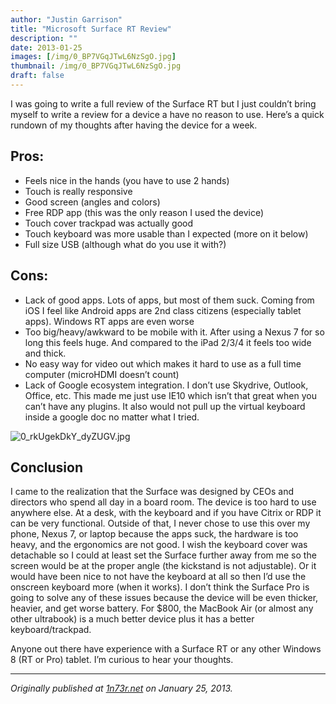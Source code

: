 ```yaml
---
author: "Justin Garrison"
title: "Microsoft Surface RT Review"
description: ""
date: 2013-01-25
images: [/img/0_BP7VGqJTwL6NzSgO.jpg]
thumbnail: /img/0_BP7VGqJTwL6NzSgO.jpg
draft: false
---
```


I was going to write a full review of the Surface RT but I just couldn’t bring myself to write a review for a device a have no reason to use. Here’s a quick rundown of my thoughts after having the device for a week.

## Pros:

- Feels nice in the hands (you have to use 2 hands)
- Touch is really responsive
- Good screen (angles and colors)
- Free RDP app (this was the only reason I used the device)
- Touch cover trackpad was actually good
- Touch keyboard was more usable than I expected (more on it below)
- Full size USB (although what do you use it with?)

## Cons:

- Lack of good apps. Lots of apps, but most of them suck. Coming from iOS I feel like Android apps are 2nd class citizens (especially tablet apps). Windows RT apps are even worse
- Too big/heavy/awkward to be mobile with it. After using a Nexus 7 for so long this feels huge. And compared to the iPad 2/3/4 it feels too wide and thick.
- No easy way for video out which makes it hard to use as a full time computer (microHDMI doesn’t count)
- Lack of Google ecosystem integration. I don’t use Skydrive, Outlook, Office, etc. This made me just use IE10 which isn’t that great when you can’t have any plugins. It also would not pull up the virtual keyboard inside a google doc no matter what I tried.

![0_rkUgekDkY_dyZUGV.jpg](/img/0_rkUgekDkY_dyZUGV.jpg)

## Conclusion

I came to the realization that the Surface was designed by CEOs and directors who spend all day in a board room. The device is too hard to use anywhere else. At a desk, with the keyboard and if you have Citrix or RDP it can be very functional. Outside of that, I never chose to use this over my phone, Nexus 7, or laptop because the apps suck, the hardware is too heavy, and the ergonomics are not good. I wish the keyboard cover was detachable so I could at least set the Surface further away from me so the screen would be at the proper angle (the kickstand is not adjustable). Or it would have been nice to not have the keyboard at all so then I’d use the onscreen keyboard more (when it works). I don’t think the Surface Pro is going to solve any of these issues because the device will be even thicker, heavier, and get worse battery. For $800, the MacBook Air (or almost any other ultrabook) is a much better device plus it has a better keyboard/trackpad.

Anyone out there have experience with a Surface RT or any other Windows 8 (RT or Pro) tablet. I’m curious to hear your thoughts.

---

_Originally published at [1n73r.net](http://1n73r.net/2013/01/25/microsoft-surface-rt-review/) on January 25, 2013._
